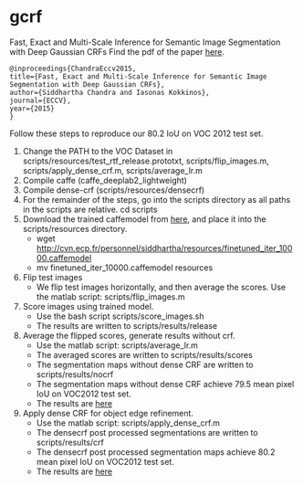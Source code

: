 # gcrf
Fast, Exact and Multi-Scale Inference for Semantic Image Segmentation with Deep Gaussian CRFs
Find the pdf of the paper [here](https://siddharthachandra.github.io/resources/chandra-eccv-2016.pdf).

    @inproceedings{ChandraEccv2015,
    title={Fast, Exact and Multi-Scale Inference for Semantic Image Segmentation with Deep Gaussian CRFs},
    author={Siddhartha Chandra and Iasonas Kokkinos},
    journal={ECCV},
    year={2015}
    }

Follow these steps to reproduce our 80.2 IoU on VOC 2012 test set.

1. Change the PATH to the VOC Dataset in scripts/resources/test_rtf_release.prototxt, scripts/flip_images.m, scripts/apply_dense_crf.m, scripts/average_lr.m
2. Compile caffe (caffe_deeplab2_lightweight)
3. Compile dense-crf (scripts/resources/densecrf)
4. For the remainder of the steps, go into the scripts directory as all paths in the scripts are relative.
    cd scripts
5. Download the trained caffemodel from [here](http://cvn.ecp.fr/personnel/siddhartha/resources/finetuned_iter_10000.caffemodel), and place it into the scripts/resources directory.
    * wget http://cvn.ecp.fr/personnel/siddhartha/resources/finetuned_iter_10000.caffemodel
	* mv finetuned_iter_10000.caffemodel resources
6. Flip test images
	* We flip test images horizontally, and then average the scores. Use the matlab script: scripts/flip_images.m
7. Score images using trained model.
	* Use the bash script scripts/score_images.sh
	* The results are written to scripts/results/release
8. Average the flipped scores, generate results without crf.
	* Use the matlab script: scripts/average_lr.m
	* The averaged scores are written to scripts/results/scores
	* The segmentation maps without dense CRF are written to scripts/results/nocrf
	* The segmentation maps without dense CRF achieve 79.5 mean pixel IoU on VOC2012 test set.
	* The results are [here](http://host.robots.ox.ac.uk:8080/anonymous/BWYMCO.html)
9. Apply dense CRF for object edge refinement.
	* Use the matlab script: scripts/apply_dense_crf.m
	* The densecrf post processed segmentations are written to scripts/results/crf
	* The densecrf post processed segmentation maps achieve 80.2 mean pixel IoU on VOC2012 test set.
	* The results are [here](http://host.robots.ox.ac.uk:8080/anonymous/UWGAFB.html)
